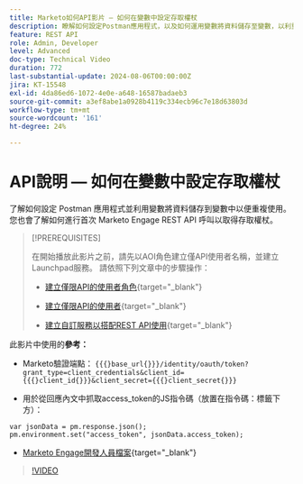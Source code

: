 ```yaml
---
title: Marketo如何API影片 — 如何在變數中設定存取權杖
description: 瞭解如何設定Postman應用程式，以及如何運用變數將資料儲存至變數，以利重複使用。
feature: REST API
role: Admin, Developer
level: Advanced
doc-type: Technical Video
duration: 772
last-substantial-update: 2024-08-06T00:00:00Z
jira: KT-15548
exl-id: 4da86ed6-1072-4e0e-a648-16587badaeb3
source-git-commit: a3ef8abe1a0928b4119c334ecb96c7e18d63803d
workflow-type: tm+mt
source-wordcount: '161'
ht-degree: 24%

---
```


# API說明 — 如何在變數中設定存取權杖

了解如何設定 Postman 應用程式並利用變數將資料儲存到變數中以便重複使用。您也會了解如何進行首次 Marketo Engage REST API 呼叫以取得存取權杖。

>[!PREREQUISITES]
>
>在開始播放此影片之前，請先以AOI角色建立僅API使用者名稱，並建立Launchpad服務。 請依照下列文章中的步驟操作：
>
>* [建立僅限API的使用者角色](https://experienceleague.adobe.com/en/docs/marketo/using/product-docs/administration/users-and-roles/create-an-api-only-user-role){target="_blank"}
>
>* [建立僅限API的使用者](https://experienceleague.adobe.com/en/docs/marketo/using/product-docs/administration/users-and-roles/create-an-api-only-user){target="_blank"}
>
>* [建立自訂服務以搭配REST API使用](https://experienceleague.adobe.com/en/docs/marketo/using/product-docs/administration/additional-integrations/create-a-custom-service-for-use-with-rest-api){target="_blank"}

此影片中使用的&#x200B;**參考：**

* Marketo驗證端點： `{{{}base_url{}}}/identity/oauth/token?grant_type=client_credentials&client_id={{{}client_id{}}}&client_secret={{{}client_secret{}}}`

* 用於從回應內文中抓取access_token的JS指令碼（放置在指令碼：標籤下方）：

```
var jsonData = pm.response.json();
pm.environment.set("access_token", jsonData.access_token);
```

* [Marketo Engage開發人員檔案](https://experienceleague.adobe.com/en/docs/marketo-developer/marketo/rest/authentication){target="_blank"}

>[!VIDEO](https://video.tv.adobe.com/v/3429275/?learn=on)
